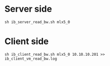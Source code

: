 # Server side
`sh ib_server_read_bw.sh mlx5_0`

# Client side
`sh ib_client_read_bw.sh mlx5_0 10.10.10.201 >> ib_client_vm_read_bw.log`
